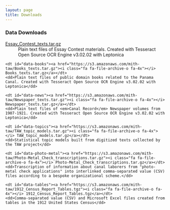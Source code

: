 ```yaml
---
layout: page
title: Downloads
---
```


### Data Downloads

<dl>
    <dt id="data-essays"><a href="https://s3.amazonaws.com/mith-taw/Essay_Contest_texts.tar.gz"><i class="fa fa-file-archive-o fa-4x"></i> Essay_Contest_texts.tar.gz</a></dt>
    <dd>Plain text files of Essay Contest materials. Created with Tesseract Open Source OCR Engine v3.02.02 with Leptonica</dd>

    <dt id="data-books"><a href="https://s3.amazonaws.com/mith-taw/Books_texts.tar.gz"><i class="fa fa-file-archive-o fa-4x"></i> Books_texts.tar.gz</a></dt>
    <dd>Plain text files of public domain books related to the Panama Canal. Created with Tesseract Open Source OCR Engine v3.02.02 with Leptonica</dd>  

    <dt id="data-news"><a href="https://s3.amazonaws.com/mith-taw/Newspaper_texts.tar.gz"><i class="fa fa-file-archive-o fa-4x"></i> Newspaper_texts.tar.gz</a></dt>
    <dd>Plain text files of <em>Canal Record</em> Newspaper volumes from 1907-1921. Created with Tesseract Open Source OCR Engine v3.02.02 with Leptonica</dd>

    <dt id="data-topics"><a href="https://s3.amazonaws.com/mith-taw/TAW_topic_models.tar.gz"><i class="fa fa-file-archive-o fa-4x"></i> TAW_topic_models.tar.gz</a></dt>
    <dd>Statistical topic models built from digitized texts collected by the TAW project</dd>

    <dt id="data-photo-metal"><a href="https://s3.amazonaws.com/mith-taw/Photo-Metal_Check_transcriptions.tar.gz"><i class="fa fa-file-archive-o fa-4x"></i> Photo-Metal_Check_transcriptions.tar.gz</a></dt>
    <dd>Transcription of information about canal laborers from "photo-metal check applications" into interlinked comma-separated value (CSV) files according to a bespoke organizational scheme.</dd> 

    <dt id="data-tables"><a href="https://s3.amazonaws.com/mith-taw/1912_Census_Report_Tables.tgz"><i class="fa fa-file-archive-o fa-4x"></i> 1912_Census_Report_Tables.tgz</a></dt>
    <dd>Comma-separated value (CSV) and Microsoft Excel files created from tables in the 1912 United States Census</dd>   
</dl>